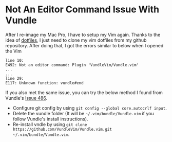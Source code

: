# Not An Editor Command Issue With Vundle

After I re-image my Mac Pro, I have to setup my Vim again.
Thanks to the idea of [dotfiles](https://dotfiles.github.io/), I just need to clone my vim dotfiles from my github repository.
After doing that, I got the errors similar to below when I opened the Vim
```
line 10:
E492: Not an editor command: Plugin 'VundleVim/Vundle.vim'
...
...
line 29:
E117: Unknown function: vundle#end
```

If you also met the same issue, you can try the below method I found from Vundle's [Issue 486](https://github.com/VundleVim/Vundle.vim/issues/486).
* Configure git config by using `git config --global core.autocrlf input`.
* Delete the vundle folder (It will be `~/.vim/bundle/Vundle.vim` if you follow Vundle's install instructions).
* Re-install vndle by using `git clone https://github.com/VundleVim/Vundle.vim.git ~/.vim/bundle/Vundle.vim`.